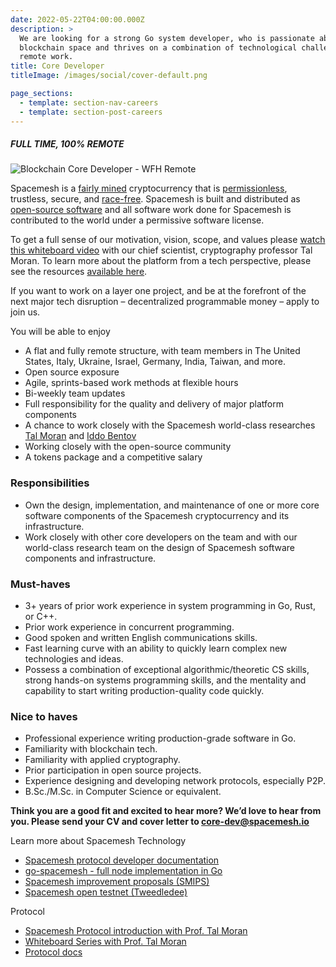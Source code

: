 ```yaml
---
date: 2022-05-22T04:00:00.000Z
description: >
  We are looking for a strong Go system developer, who is passionate about the
  blockchain space and thrives on a combination of technological challenges and
  remote work. 
title: Core Developer
titleImage: /images/social/cover-default.png

page_sections:
  - template: section-nav-careers
  - template: section-post-careers
---
```

##### FULL TIME, 100% REMOTE

![Blockchain Core Developer - WFH Remote](https://og.spacemesh.io/content/images/size/w2000/2020/04/1.png)

Spacemesh is a [fairly mined](https://spacemesh.io/resources#faq-how-does-spacemesh-achieve-a-high-degree-of-decentralization) cryptocurrency that is [permissionless](#term:permissionless), trustless, secure, and [race-free](https://spacemesh.io/blog/race-free-consensus-based-on-proofs-of-space-time/). Spacemesh is built and distributed as [open-source software](https://github.com/spacemeshos) and all software work done for Spacemesh is contributed to the world under a permissive software license.

To get a full sense of our motivation, vision, scope, and values please [watch this whiteboard video](https://www.youtube.com/watch?v=AbvGEeHZmsg) with our chief scientist, cryptography professor Tal Moran. To learn more about the platform from a tech perspective, please see the resources [available here](https://spacemesh.io/resources).

If you want to work on a layer one project, and be at the forefront of the next major tech disruption – decentralized programmable money – apply to join us.

You will be able to enjoy

* A flat and fully remote structure, with team members in The United States, Italy, Ukraine, Israel, Germany, India, Taiwan, and more.
* Open source exposure
* Agile, sprints-based work methods at flexible hours
* Bi-weekly team updates
* Full responsibility for the quality and delivery of major platform components
* A chance to work closely with the Spacemesh world-class researches [Tal Moran](https://talmoran.net/) and [Iddo Bentov](https://www.cs.cornell.edu/\~iddo/)
* Working closely with the open-source community
* A tokens package and a competitive salary

### Responsibilities

* Own the design, implementation, and maintenance of one or more core software components of the Spacemesh cryptocurrency and its infrastructure.
* Work closely with other core developers on the team and with our world-class research team on the design of Spacemesh software components and infrastructure.

### Must-haves

* 3+ years of prior work experience in system programming in Go, Rust, or C++.
* Prior work experience in concurrent programming.
* Good spoken and written English communications skills.
* Fast learning curve with an ability to quickly learn complex new technologies and ideas.
* Possess a combination of exceptional algorithmic/theoretic CS skills, strong hands-on systems programming skills, and the mentality and capability to start writing production-quality code quickly.

### Nice to haves

* Professional experience writing production-grade software in Go.
* Familiarity with blockchain tech.
* Familiarity with applied cryptography.
* Prior participation in open source projects.
* Experience designing and developing network protocols, especially P2P.
* B.Sc./M.Sc. in Computer Science or equivalent.

**Think you are a good fit and excited to hear more? We’d love to hear from you. Please send your CV and cover letter to core-dev@spacemesh.io**

Learn more about Spacemesh Technology

* [Spacemesh protocol developer documentation](https://protocol.spacemesh.io/#/)
* [go-spacemesh - full node implementation in Go](https://github.com/spacemeshos/go-spacemesh)
* [Spacemesh improvement proposals (SMIPS)](https://github.com/spacemeshos/SMIPS/issues)
* [Spacemesh open testnet (Tweedledee)](https://testnet.spacemesh.io/)

Protocol

* [Spacemesh Protocol introduction with Prof. Tal Moran](https://www.youtube.com/watch?v=AbvGEeHZmsg)
* [Whiteboard Series with Prof. Tal Moran](https://www.youtube.com/watch?v=liNmlxrwrvI)
* [Protocol docs](https://github.com/spacemeshos/protocol)